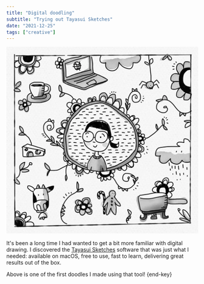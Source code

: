 ```yaml
---
title: "Digital doodling"
subtitle: "Trying out Tayasui Sketches"
date: "2021-12-25"
tags: ["creative"]
---
```


![Black and white doodling of myself surrounded by things I like](/public/img/20211225_me-patchwork.webp)

It's been a long time I had wanted to get a bit more familiar with digital drawing. I discovered the [Tayasui Sketches](https://tayasui.com/sketches/) software that was just what I needed: available on macOS, free to use, fast to learn, delivering great results out of the box.

Above is one of the first doodles I made using that tool! {end-key}
